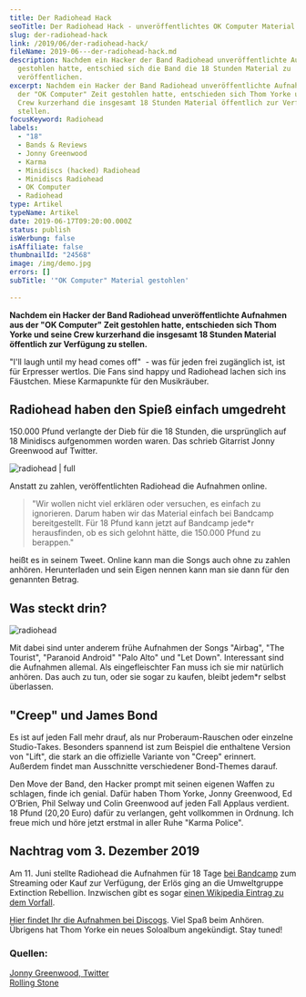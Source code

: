 ```yaml
---
title: Der Radiohead Hack
seoTitle: Der Radiohead Hack - unveröffentlichtes OK Computer Material gestohlen
slug: der-radiohead-hack
link: /2019/06/der-radiohead-hack/
fileName: 2019-06---der-radiohead-hack.md
description: Nachdem ein Hacker der Band Radiohead unveröffentlichte Aufnahmen
  gestohlen hatte, entschied sich die Band die 18 Stunden Material zu
  veröffentlichen.
excerpt: Nachdem ein Hacker der Band Radiohead unveröffentlichte Aufnahmen aus
  der "OK Computer" Zeit gestohlen hatte, entschieden sich Thom Yorke und seine
  Crew kurzerhand die insgesamt 18 Stunden Material öffentlich zur Verfügung zu
  stellen.
focusKeyword: Radiohead
labels:
  - "18"
  - Bands & Reviews
  - Jonny Greenwood
  - Karma
  - Minidiscs (hacked) Radiohead
  - Minidiscs Radiohead
  - OK Computer
  - Radiohead
type: Artikel
typeName: Artikel
date: 2019-06-17T09:20:00.000Z
status: publish
isWerbung: false
isAffiliate: false
thumbnailId: "24568"
image: /img/demo.jpg
errors: []
subTitle: '"OK Computer" Material gestohlen'
  
---
```


**Nachdem ein Hacker der Band Radiohead unveröffentlichte Aufnahmen aus der "OK
Computer" Zeit gestohlen hatte, entschieden sich Thom Yorke und seine Crew
kurzerhand die insgesamt 18 Stunden Material öffentlich zur Verfügung zu
stellen.**

"I'll laugh until my head comes off"  - was für jeden frei zugänglich ist, ist
für Erpresser wertlos. Die Fans sind happy und Radiohead lachen sich ins
Fäustchen. Miese Karmapunkte für den Musikräuber.

## Radiohead haben den Spieß einfach umgedreht

150.000 Pfund verlangte der Dieb für die 18 Stunden, die ursprünglich auf 18
Minidiscs aufgenommen worden waren. Das schrieb Gitarrist Jonny Greenwood auf
Twitter.

![radiohead | full](http://cardamonchai.com/wp-content/uploads/2019/06/Bildschirmfoto-2019-06-17-um-10.19.50.png)

Anstatt zu zahlen, veröffentlichten Radiohead die Aufnahmen online.

> "Wir wollen nicht viel erklären oder versuchen, es einfach zu ignorieren.
> Darum haben wir das Material einfach bei Bandcamp bereitgestellt. Für 18 Pfund
> kann jetzt auf Bandcamp jede\*r herausfinden, ob es sich gelohnt hätte, die
> 150.000 Pfund zu berappen."

heißt es in seinem Tweet. Online kann man die Songs auch ohne zu zahlen anhören.
Herunterladen und sein Eigen nennen kann man sie dann für den genannten Betrag.

## Was steckt drin?

![radiohead](http://cardamonchai.com/wp-content/uploads/2019/06/radiohead-minidiscs-400x400.jpg)

Mit dabei sind unter anderem frühe Aufnahmen der Songs "Airbag", "The Tourist",
"Paranoid Android" "Palo Alto" und "Let Down". Interessant sind die Aufnahmen
allemal. Als eingefleischter Fan muss ich sie mir natürlich anhören. Das auch zu
tun, oder sie sogar zu kaufen, bleibt jedem\*r selbst überlassen.

## "Creep" und James Bond

Es ist auf jeden Fall mehr drauf, als nur Proberaum-Rauschen oder einzelne
Studio-Takes. Besonders spannend ist zum Beispiel die enthaltene Version von
"Lift", die stark an die offizielle Variante von "Creep" erinnert. Außerdem
findet man Ausschnitte verschiedener Bond-Themes darauf.

Den Move der Band, den Hacker prompt mit seinen eigenen Waffen zu schlagen,
finde ich genial. Dafür haben Thom Yorke, Jonny Greenwood, Ed O’Brien, Phil
Selway und Colin Greenwood auf jeden Fall Applaus verdient. 18 Pfund (20,20
Euro) dafür zu verlangen, geht vollkommen in Ordnung. Ich freue mich und höre
jetzt erstmal in aller Ruhe "Karma Police".

## Nachtrag vom 3. Dezember 2019

Am 11. Juni stellte Radiohead die Aufnahmen für 18 Tage
[bei Bandcamp](https://web.archive.org/web/20190612183113/https://radiohead.bandcamp.com/)
zum Streaming oder Kauf zur Verfügung, der Erlös ging an die Umweltgruppe
Extinction Rebellion. Inzwischen gibt es sogar
[einen Wikipedia Eintrag zu dem Vorfall](<https://en.wikipedia.org/wiki/MiniDiscs_(Hacked)>).

[Hier findet Ihr die Aufnahmen bei Discogs](https://www.discogs.com/release/13747135).
Viel Spaß beim Anhören. Übrigens hat Thom Yorke ein neues Soloalbum angekündigt.
Stay tuned!

### Quellen:

[Jonny Greenwood, Twitter](https://twitter.com/JnnyG)  
[Rolling Stone](https://www.stern.de/neon/feierabend/radiohead-werden-nach-computer-hack-erpresst----und-reagieren-genial-8749656.html)

  